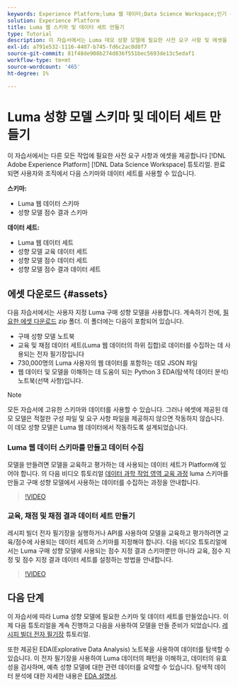 ```yaml
---
keywords: Experience Platform;luma 웹 데이터;Data Science Workspace;인기 주제;레서피;데모 데이터;데모 웹 데이터;luma 데이터
solution: Experience Platform
title: Luma 웹 스키마 및 데이터 세트 만들기
type: Tutorial
description: 이 자습서에서는 Luma 데모 성향 모델에 필요한 사전 요구 사항 및 에셋을 제공합니다.
exl-id: a791e532-1116-4407-b745-fd6c2ac0d8f7
source-git-commit: 81f48de908b274d836f551bec5693de13c5edaf1
workflow-type: tm+mt
source-wordcount: '465'
ht-degree: 1%

---
```


# Luma 성향 모델 스키마 및 데이터 세트 만들기

이 자습서에서는 다른 모든 작업에 필요한 사전 요구 사항과 에셋을 제공합니다 [!DNL Adobe Experience Platform] [!DNL Data Science Workspace] 튜토리얼. 완료되면 사용자와 조직에서 다음 스키마와 데이터 세트를 사용할 수 있습니다.

**스키마:**

- Luma 웹 데이터 스키마
- 성향 모델 점수 결과 스키마

**데이터 세트:**

- Luma 웹 데이터 세트
- 성향 모델 교육 데이터 세트
- 성향 모델 점수 데이터 세트
- 성향 모델 점수 결과 데이터 세트

## 에셋 다운로드 {#assets}

다음 자습서에서는 사용자 지정 Luma 구매 성향 모델을 사용합니다. 계속하기 전에, [필요한 에셋 다운로드](https://experienceleague.adobe.com/docs/platform-learn/assets/DSW-course-sample-assets.zip?lang=en) zip 폴더. 이 폴더에는 다음이 포함되어 있습니다.

- 구매 성향 모델 노트북
- 교육 및 채점 데이터 세트(Luma 웹 데이터의 하위 집합)로 데이터를 수집하는 데 사용되는 전자 필기장입니다
- 730,000명의 Luma 사용자의 웹 데이터를 포함하는 데모 JSON 파일
- 웹 데이터 및 모델을 이해하는 데 도움이 되는 Python 3 EDA(탐색적 데이터 분석) 노트북(선택 사항)입니다.

>[!NOTE]
>
> 모든 자습서에 고유한 스키마와 데이터를 사용할 수 있습니다. 그러나 에셋에 제공된 데모 모델은 적절한 구성 파일 및 요구 사항 파일을 제공하지 않으면 작동하지 않습니다. 이 데모 성향 모델은 Luma 웹 데이터에서 작동하도록 설계되었습니다.

### Luma 웹 데이터 스키마를 만들고 데이터 수집

모델을 만들려면 모델을 교육하고 평가하는 데 사용되는 데이터 세트가 Platform에 있어야 합니다. 의 다음 비디오 튜토리얼 [데이터 과학 작업 영역 교육 과정](https://experienceleague.adobe.com/?recommended=ExperiencePlatform-U-1-2021.1.dsw) luma 스키마를 만들고 구매 성향 모델에서 사용하는 데이터를 수집하는 과정을 안내합니다.

>[!VIDEO](https://video.tv.adobe.com/v/333312)

### 교육, 채점 및 채점 결과 데이터 세트 만들기

레시피 빌더 전자 필기장을 실행하거나 API를 사용하여 모델을 교육하고 평가하려면 교육/점수에 사용되는 데이터 세트와 스키마를 지정해야 합니다. 다음 비디오 튜토리얼에서는 Luma 구매 성향 모델에 사용되는 점수 지정 결과 스키마뿐만 아니라 교육, 점수 지정 및 점수 지정 결과 데이터 세트를 설정하는 방법을 안내합니다.

>[!VIDEO](https://video.tv.adobe.com/v/333426)

## 다음 단계

이 자습서에 따라 Luma 성향 모델에 필요한 스키마 및 데이터 세트를 만들었습니다. 이제 다음 튜토리얼을 계속 진행하고 다음을 사용하여 모델을 만들 준비가 되었습니다. [레시피 빌더 전자 필기장](../jupyterlab/create-a-model.md) 튜토리얼.

또한 제공된 EDA(Explorative Data Analysis) 노트북을 사용하여 데이터를 탐색할 수 있습니다. 이 전자 필기장을 사용하여 Luma 데이터의 패턴을 이해하고, 데이터의 유효성을 검사하며, 예측 성향 모델에 대한 관련 데이터를 요약할 수 있습니다. 탐색적 데이터 분석에 대한 자세한 내용은 [EDA 설명서](../jupyterlab/eda-notebook.md).
